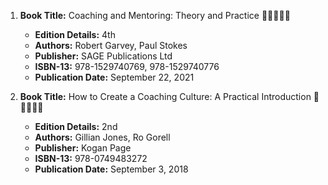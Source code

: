 1. **Book Title:** Coaching and Mentoring: Theory and Practice 🚨🚨🚨🚨🚨
   - **Edition Details:** 4th  
   - **Authors:** Robert Garvey, Paul Stokes  
   - **Publisher:** SAGE Publications Ltd  
   - **ISBN-13:** 978-1529740769, 978-1529740776  
   - **Publication Date:** September 22, 2021

2. **Book Title:** How to Create a Coaching Culture: A Practical Introduction 🚨🚨🚨🚨🚨
   - **Edition Details:** 2nd  
   - **Authors:** Gillian Jones, Ro Gorell  
   - **Publisher:** Kogan Page  
   - **ISBN-13:** 978-0749483272  
   - **Publication Date:** September 3, 2018
